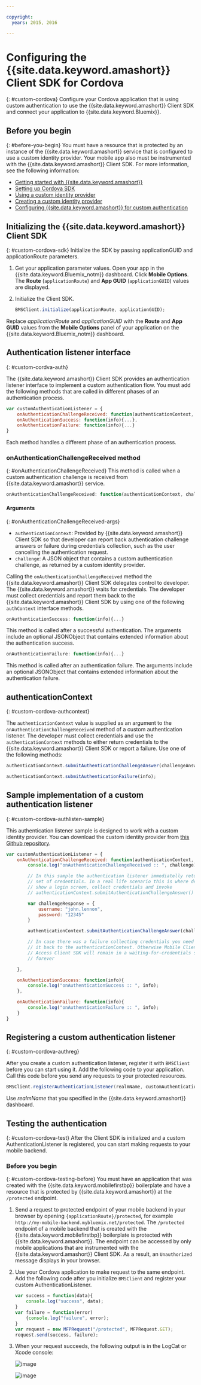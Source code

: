 ```yaml
---

copyright:
  years: 2015, 2016

---
```


# Configuring the {{site.data.keyword.amashort}} Client SDK for Cordova
{: #custom-cordova}
Configure your Cordova application that is using custom authentication to use the {{site.data.keyword.amashort}} Client SDK and connect your application to {{site.data.keyword.Bluemix}}.


## Before you begin
{: #before-you-begin}
You must have a resource that is protected by an instance of the {{site.data.keyword.amashort}} service that is configured to use a custom identity provider.  Your mobile app also must be instrumented with the {{site.data.keyword.amashort}} Client SDK.  For more information, see the following information:
 * [Getting started with {{site.data.keyword.amashort}}](https://console.{DomainName}/docs/services/mobileaccess/getting-started.html)
 * [Setting up Cordova SDK](https://console.{DomainName}/docs/services/mobileaccess/getting-started-cordova.html)
 * [Using a custom identity provider](https://console.{DomainName}/docs/services/mobileaccess/custom-auth.html)
 * [Creating a custom identity provider](https://console.{DomainName}/docs/services/mobileaccess/custom-auth-identity-provider.html)
 * [Configuring {{site.data.keyword.amashort}} for custom authentication](https://console.{DomainName}/docs/services/mobileaccess/custom-auth-config-mca.html)

## Initializing the {{site.data.keyword.amashort}} Client SDK
{: #custom-cordova-sdk}
Initialize the SDK by passing applicationGUID and applicationRoute parameters.

1. Get your application parameter values. Open your app in the {{site.data.keyword.Bluemix_notm}} dashboard. Click **Mobile Options**. The **Route** (`applicationRoute`) and **App GUID** (`applicationGUID`) values are displayed.
1. Initialize the Client SDK.

	```JavaScript
	BMSClient.initialize(applicationRoute, applicationGUID);

	```
 Replace *applicationRoute* and *applicationGUID* with the **Route** and **App GUID** values from the **Mobile Options** panel of your application on the {{site.data.keyword.Bluemix_notm}} dashboard.

## Authentication listener interface
{: #custom-cordva-auth}

The {{site.data.keyword.amashort}} Client SDK provides an authentication listener interface to implement a custom authentication flow. You must add the following methods that are called in different phases of an authentication process.

```JavaScript
var customAuthenticationListener = {
	onAuthenticationChallengeReceived: function(authenticationContext, challenge) {...},
	onAuthenticationSuccess: function(info){...},
	onAuthenticationFailure: function(info){...}
}
```

Each method handles a different phase of an authentication process.

### onAuthenticationChallengeReceived method
{: #onAuthenticationChallengeReceived}
This method is called when a custom authentication challenge is received from {{site.data.keyword.amashort}} service.
```JavaScript
onAuthenticationChallengeReceived: function(authenticationContext, challenge) {...}
```

#### Arguments
{: #onAuthenticationChallengeReceived-args}
* `authenticationContext`: Provided by {{site.data.keyword.amashort}} Client SDK so that developer can report back authentication challenge answers or failure during credentials collection, such as the user cancelling the authentication request.
* `challenge`: A JSON object that contains a custom authentication challenge, as returned by a custom identity provider.

Calling the `onAuthenticationChallengeReceived` method the {{site.data.keyword.amashort}} Client SDK delegates control to developer. The {{site.data.keyword.amashort}} waits for credentials. The developer must collect credentials and report them back to the {{site.data.keyword.amashort}} Client SDK by using one of the following  `authContext` interface methods.

```JavaScript
onAuthenticationSuccess: function(info){...}
```

This method is called after a successful authentication. The arguments include an optional JSONObject that contains extended information about the authentication success.

```JavaScript
onAuthenticationFailure: function(info){...}
```

This method is called after an authentication failure. The arguments include an optional JSONObject that contains extended information about the authentication failure.

## authenticationContext
{: #custom-cordova-authcontext}

The `authenticationContext` value is supplied as an argument to the `onAuthenticationChallengeReceived` method of a custom authentication listener. The developer must collect credentials and use the `authenticationContext` methods to either return credentials to the {{site.data.keyword.amashort}} Client SDK or report a failure. Use one of the following methods:

```JavaScript
authenticationContext.submitAuthenticationChallengeAnswer(challengeAnswer);

authenticationContext.submitAuthenticationFailure(info);
```

## Sample implementation of a custom authentication listener
{: #custom-cordova-authlisten-sample}

This authentication listener sample is designed to work with a custom identity provider. You can download the custom identity provider from [this Github repository](https://github.com/ibm-bluemix-mobile-services/bms-mca-custom-identity-provider-sample).

```JavaScript
var customAuthenticationListener = {
	onAuthenticationChallengeReceived: function(authenticationContext, challenge) {
		console.log("onAuthenticationChallengeReceived :: ", challenge);

		// In this sample the authentication listener immediatelly returns a hardcoded
		// set of credentials. In a real life scenario this is where developer would
		// show a login screen, collect credentials and invoke
		// authenticationContext.submitAuthenticationChallengeAnswer() API

		var challengeResponse = {
			username: "john.lennon",
			password: "12345"
		}

		authenticationContext.submitAuthenticationChallengeAnswer(challengeResponse);

		// In case there was a failure collecting credentials you need to report
		// it back to the authenticationContext. Otherwise Mobile Client
		// Access Client SDK will remain in a waiting-for-credentials state
		// forever

	},

	onAuthenticationSuccess: function(info){
		console.log("onAuthenticationSuccess :: ", info);
	},

	onAuthenticationFailure: function(info){
		console.log("onAuthenticationFailure :: ", info);
	}
}
```

## Registering a custom authentication listener
{: #custom-cordova-authreg}

After you create a custom authentication listener, register it with `BMSClient` before you can start using it. Add the following code to your application.  Call this code before you send any requests to your protected resources.

```Java
BMSClient.registerAuthenticationListener(realmName, customAuthenticationListener);
```
 Use *realmName* that you specified in the {{site.data.keyword.amashort}} dashboard.


## Testing the authentication
{: #custom-cordova-test}
After the Client SDK is initialized and a custom AuthenticationListener is registered, you can start making requests to your mobile backend.

### Before you begin
{: #custom-cordova-testing-before}
You must have an application that was created with the {{site.data.keyword.mobilefirstbp}} boilerplate and have a resource that is protected by {{site.data.keyword.amashort}} at the `/protected` endpoint.


1. Send a request to protected endpoint of your mobile backend in your browser by opening `{applicationRoute}/protected`, for example `http://my-mobile-backend.mybluemix.net/protected`.
 The `/protected` endpoint of a mobile backend that is created with the {{site.data.keyword.mobilefirstbp}} boilerplate is protected with {{site.data.keyword.amashort}}. The endpoint can  be accessed by only mobile applications that are instrumented with the {{site.data.keyword.amashort}} Client SDK. As a result, an `Unauthorized` message displays in your browser.

1. Use your Cordova application to make request to the same endpoint. Add the following code after you initialize `BMSClient` and register your custom AuthenticationListener.

	```JavaScript
	var success = function(data){
    	console.log("success", data);
    }
	var failure = function(error)
    	{console.log("failure", error);
    }
	var request = new MFPRequest("/protected", MFPRequest.GET);
	request.send(success, failure);
	```

1. 	When your request succeeds, the following output is in the LogCat or Xcode console:

	![image](images/android-custom-login-success.png)

	![image](images/ios-custom-login-success.png)
